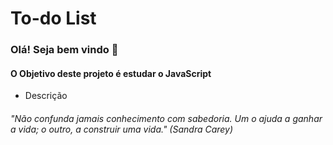 # To-do List

### Olá! Seja bem vindo 👋

#### O Objetivo deste projeto é estudar o JavaScript

 - Descrição



###### *"Não confunda jamais conhecimento com sabedoria. Um o ajuda a ganhar a vida; o outro, a construir uma vida." (Sandra Carey)*

